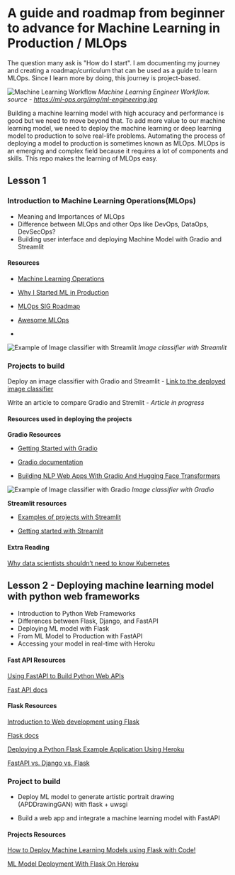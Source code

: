 # A guide and roadmap from beginner to advance for Machine Learning in Production / MLOps 

The question many ask is "How do I start". I am documenting my journey and creating a roadmap/curriculum that can be used as a guide to learn MLOps. Since I learn more by doing, this journey is project-based.

![Machine Learning Workflow](https://ml-ops.org/img/ml-engineering.jpg)
*Machine Learning Engineer Workflow. source - https://ml-ops.org/img/ml-engineering.jpg* 

Building a machine learning model with high accuracy and performance is good but we need to move beyond that. To add more value to our machine learning model, we need to deploy the machine learning or deep learning model to production to solve real-life problems. Automating the process of deploying a model to production is sometimes known as MLOps. MLOps is an emerging and complex field because it requires a lot of components and skills. This repo makes the learning of MLOps easy.

## Lesson 1
### Introduction to Machine Learning Operations(MLOps)

- Meaning and Importances of MLOps
- Difference between MLOps and other Ops like DevOps, DataOps, DevSecOps?
- Building user interface and deploying Machine Model with Gradio and Streamlit 

#### Resources

- [Machine Learning Operations](https://ml-ops.org/)

- [Why I Started ML in Production](https://mlinproduction.com/why-i-started-mlinproduction/)

- [MLOps SIG Roadmap](https://github.com/tdcox/mlops-roadmap/blob/master/MLOpsRoadmap2020.md)

- [Awesome MLOps](https://github.com/visenger/awesome-mlops)
- 
![Example of Image classifier with Streamlit](https://res.cloudinary.com/dbzzslryr/image/upload/v1631955454/mlops/streamlit_classifier.png)
*Image classifier with Streamlit*


### Projects to build
Deploy an image classifier with Gradio and Streamlit - [Link to the deployed image classifier](https://github.com/trojrobert/deploying_image_classification)

Write an article to compare Gradio and Stremlit - *Article in progress* 

#### Resources used in deploying the projects 
**Gradio Resources**
- [Getting Started with Gradio](https://gradio.app/getting_started)

- [Gradio documentation](https://gradio.app/docs)

- [Building NLP Web Apps With Gradio And Hugging Face Transformers](https://towardsdatascience.com/building-nlp-web-apps-with-gradio-and-hugging-face-transformers-59ce8ab4a319)

![Example of Image classifier with Gradio](https://res.cloudinary.com/dbzzslryr/image/upload/v1631955456/mlops/gradio_clasifier.png)
*Image classifier with Gradio*

**Streamlit resources**
- [Examples of projects with Streamlit](https://streamlit.io/gallery)

- [Getting started with Streamlit](https://docs.streamlit.io/en/stable/)
 


#### Extra Reading
[Why data scientists shouldn’t need to know Kubernetes](https://huyenchip.com/2021/09/13/data-science-infrastructure.html)


## Lesson 2 - Deploying machine learning model with python web frameworks

- Introduction to Python Web Frameworks
- Differences between Flask, Django, and FastAPI
- Deploying ML model with Flask 
- From ML Model to Production with FastAPI
- Accessing your model in real-time with Heroku

####  Fast API Resources

[Using FastAPI to Build Python Web APIs](https://realpython.com/fastapi-python-web-apis/)

[Fast API docs](https://fastapi.tiangolo.com/)

#### Flask Resources 

[Introduction to Web development using Flask](https://www.geeksforgeeks.org/python-introduction-to-web-development-using-flask/)

[Flask docs](https://flask.palletsprojects.com/en/2.0.x/)

[Deploying a Python Flask Example Application Using Heroku](https://realpython.com/flask-by-example-part-1-project-setup/)

[FastAPI vs. Django vs. Flask](https://youtu.be/9YBAOYQOzWs)

### Project to build
- Deploy ML model to generate artistic portrait drawing (APDDrawingGAN) with flask + uwsgi

- Build a web app and integrate a machine learning model with FastAPI

#### Projects Resources 
[How to Deploy Machine Learning Models using Flask with Code!](https://www.analyticsvidhya.com/blog/2020/04/how-to-deploy-machine-learning-model-flask/)

[ML Model Deployment With Flask On Heroku](https://youtu.be/pMIwu5FwJ78)

